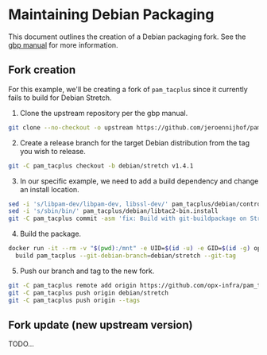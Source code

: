 # Maintaining Debian Packaging

This document outlines the creation of a Debian packaging fork. See the [gbp manual](http://honk.sigxcpu.org/projects/git-buildpackage/manual-html/gbp.import.upstream-git.html) for more information.

## Fork creation

For this example, we'll be creating a fork of `pam_tacplus` since it currently fails to build for Debian Stretch.

1. Clone the upstream repository per the gbp manual.

```bash
git clone --no-checkout -o upstream https://github.com/jeroennijhof/pam_tacplus
```

2. Create a release branch for the target Debian distribution from the tag you wish to release.

```bash
git -C pam_tacplus checkout -b debian/stretch v1.4.1
```

3. In our specific example, we need to add a build dependency and change an install location.

```bash
sed -i 's/libpam-dev/libpam-dev, libssl-dev/' pam_tacplus/debian/control
sed -i 's/sbin/bin/' pam_tacplus/debian/libtac2-bin.install
git -C pam_tacplus commit -asm 'fix: Build with git-buildpackage on Stretch'
```

4. Build the package.

```bash
docker run -it --rm -v "$(pwd):/mnt" -e UID=$(id -u) -e GID=$(id -g) opxhub/gbp:stretch \
  build pam_tacplus --git-debian-branch=debian/stretch --git-tag
```

5. Push our branch and tag to the new fork.

```bash
git -C pam_tacplus remote add origin https://github.com/opx-infra/pam_tacplus
git -C pam_tacplus push origin debian/stretch
git -C pam_tacplus push origin --tags
```

## Fork update (new upstream version)

TODO...
